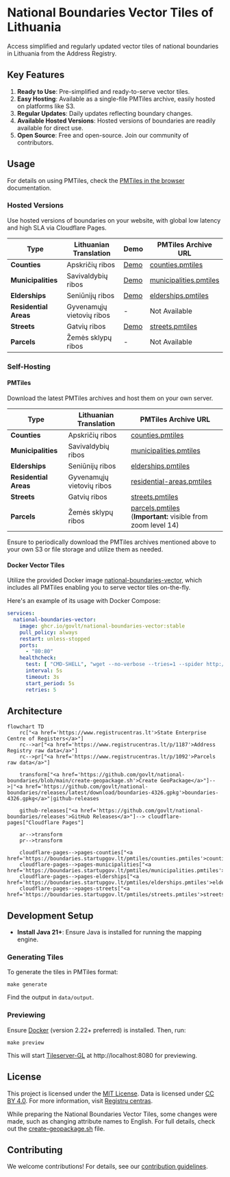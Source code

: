 # National Boundaries Vector Tiles of Lithuania

Access simplified and regularly updated vector tiles of national boundaries in Lithuania from the Address Registry.

## Key Features

1. **Ready to Use**: Pre-simplified and ready-to-serve vector tiles.
2. **Easy Hosting**: Available as a single-file PMTiles archive, easily hosted on platforms like S3.
3. **Regular Updates**: Daily updates reflecting boundary changes.
4. **Available Hosted Versions**: Hosted versions of boundaries are readily available for direct use.
5. **Open Source**: Free and open-source. Join our community of contributors.

## Usage

For details on using PMTiles, check the [PMTiles in the browser](https://docs.protomaps.com/pmtiles/maplibre)
documentation.

### Hosted Versions

Use hosted versions of boundaries on your website, with global low latency and high SLA via Cloudflare Pages.

| Type                  | Lithuanian Translation    | Demo                                                                                                                            | PMTiles Archive URL                                                                       |
| --------------------- | ------------------------- | ------------------------------------------------------------------------------------------------------------------------------- | ----------------------------------------------------------------------------------------- |
| **Counties**          | Apskričių ribos           | [Demo](https://pmtiles.io/?url=https%3A%2F%2Fboundaries.startupgov.lt%2Fpmtiles%2Fcounties.pmtiles#map=6.95/55.191/22.92)       | [counties.pmtiles](https://boundaries.startupgov.lt/pmtiles/counties.pmtiles)             |
| **Municipalities**    | Savivaldybių ribos        | [Demo](https://pmtiles.io/?url=https%3A%2F%2Fboundaries.startupgov.lt%2Fpmtiles%2Fmunicipalities.pmtiles#map=6.95/55.191/22.92) | [municipalities.pmtiles](https://boundaries.startupgov.lt/pmtiles/municipalities.pmtiles) |
| **Elderships**        | Seniūnijų ribos           | [Demo](https://pmtiles.io/?url=https%3A%2F%2Fboundaries.startupgov.lt%2Fpmtiles%2Felderships.pmtiles#map=6.95/55.191/22.92)     | [elderships.pmtiles](https://boundaries.startupgov.lt/pmtiles/elderships.pmtiles)         |
| **Residential Areas** | Gyvenamųjų vietovių ribos | -                                                                                                                               | Not Available                                                                             |
| **Streets**           | Gatvių ribos              | [Demo](https://pmtiles.io/?url=https%3A%2F%2Fboundaries.startupgov.lt%2Fpmtiles%2Fstreets.pmtiles#map=11/54.6828/25.2686)       | [streets.pmtiles](https://boundaries.startupgov.lt/pmtiles/streets.pmtiles)               |
| **Parcels**           | Žemės sklypų ribos        | -                                                                                                                               | Not Available                                                                             |

### Self-Hosting

#### PMTiles

Download the latest PMTiles archives and host them on your own server.

| Type                  | Lithuanian Translation    | PMTiles Archive URL                                                                                                                                      |
| --------------------- | ------------------------- | -------------------------------------------------------------------------------------------------------------------------------------------------------- |
| **Counties**          | Apskričių ribos           | [counties.pmtiles](https://github.com/govlt/national-boundaries/releases/latest/download/counties.pmtiles)                                               |
| **Municipalities**    | Savivaldybių ribos        | [municipalities.pmtiles](https://github.com/govlt/national-boundaries/releases/latest/download/municipalities.pmtiles)                                   |
| **Elderships**        | Seniūnijų ribos           | [elderships.pmtiles](https://github.com/govlt/national-boundaries/releases/latest/download/elderships.pmtiles)                                           |
| **Residential Areas** | Gyvenamųjų vietovių ribos | [residential-areas.pmtiles](https://github.com/govlt/national-boundaries/releases/latest/download/residential-areas.pmtiles)                             |
| **Streets**           | Gatvių ribos              | [streets.pmtiles](https://github.com/govlt/national-boundaries/releases/latest/download/streets.pmtiles)                                                 |
| **Parcels**           | Žemės sklypų ribos        | [parcels.pmtiles](https://github.com/govlt/national-boundaries/releases/latest/download/parcels.pmtiles)<br/>(**Important:** visible from zoom level 14) |

Ensure to periodically download the PMTiles archives mentioned above to
your own S3 or file storage and utilize them as needed.

#### Docker Vector Tiles

Utilize the provided Docker
image [national-boundaries-vector](https://github.com/govlt/national-boundaries/pkgs/container/national-boundaries-vector),
which includes all PMTiles enabling you to serve vector tiles on-the-fly.

Here's an example of its usage with Docker Compose:

```yaml
services:
  national-boundaries-vector:
    image: ghcr.io/govlt/national-boundaries-vector:stable
    pull_policy: always
    restart: unless-stopped
    ports:
      - "80:80"
    healthcheck:
      test: [ "CMD-SHELL", "wget --no-verbose --tries=1 --spider http://127.0.0.1:80/health || exit 1" ]
      interval: 5s
      timeout: 3s
      start_period: 5s
      retries: 5
```

## Architecture

```mermaid
flowchart TD
    rc["<a href='https://www.registrucentras.lt'>State Enterprise Centre of Registers</a>"]
    rc-->ar["<a href='https://www.registrucentras.lt/p/1187'>Address Registry raw data</a>"]
    rc-->pr["<a href='https://www.registrucentras.lt/p/1092'>Parcels raw data</a>"]

    transform["<a href='https://github.com/govlt/national-boundaries/blob/main/create-geopackage.sh'>Create GeoPackage</a>"]-->|"<a href='https://github.com/govlt/national-boundaries/releases/latest/download/boundaries-4326.gpkg'>boundaries-4326.gpkg</a>"|github-releases    
    
    github-releases["<a href='https://github.com/govlt/national-boundaries/releases'>GitHub Releases</a>"]--> cloudflare-pages["Cloudflare Pages"]

    ar-->transform
    pr-->transform
    
    cloudflare-pages-->pages-counties["<a href='https://boundaries.startupgov.lt/pmtiles/counties.pmtiles'>counties.pmtiles</a>"]
    cloudflare-pages-->pages-municipalities["<a href='https://boundaries.startupgov.lt/pmtiles/municipalities.pmtiles'>municipalities.pmtiles</a>"]
    cloudflare-pages-->pages-elderships["<a href='https://boundaries.startupgov.lt/pmtiles/elderships.pmtiles'>elderships.pmtiles</a>"]
    cloudflare-pages-->pages-streets["<a href='https://boundaries.startupgov.lt/pmtiles/streets.pmtiles'>streets.pmtiles</a>"]
```

## Development Setup

- **Install Java 21+**: Ensure Java is installed for running the mapping engine.

### Generating Tiles

To generate the tiles in PMTiles format:

```shell
make generate
```

Find the output in `data/output`.

### Previewing

Ensure [Docker](https://www.docker.com/get-started/) (version 2.22+ preferred) is installed. Then, run:

```shell
make preview
```

This will start [Tileserver-GL](https://github.com/maptiler/tileserver-gl) at http://localhost:8080 for previewing.

## License

This project is licensed under the [MIT License](./LICENSE). Data is licensed
under [CC BY 4.0](https://creativecommons.org/licenses/by/4.0/deed.lt). For more information,
visit [Registrų centras](https://www.registrucentras.lt/p/1187).

While preparing the National Boundaries Vector Tiles, some changes were made, such as changing attribute names to
English. For full details, check out the [create-geopackage.sh](./create-geopackage.sh) file.

## Contributing

We welcome contributions! For details, see
our [contribution guidelines](https://github.com/govlt/.github/blob/main/CONTRIBUTING.md).
